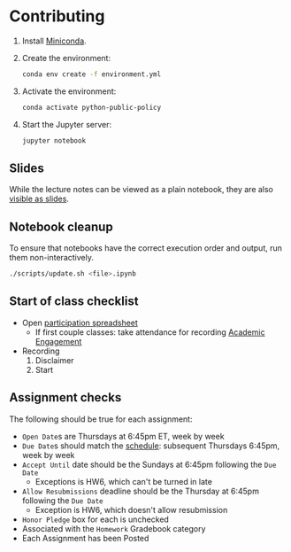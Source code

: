 # Contributing

1. Install [Miniconda](https://docs.conda.io/en/latest/miniconda.html).
1. Create the environment:

   ```sh
   conda env create -f environment.yml
   ```

1. Activate the environment:

   ```sh
   conda activate python-public-policy
   ```

1. Start the Jupyter server:

   ```sh
   jupyter notebook
   ```

## Slides

While the lecture notes can be viewed as a plain notebook, they are also [visible as slides](https://rise.readthedocs.io/en/stable/usage.html#running-a-slideshow).

## Notebook cleanup

To ensure that notebooks have the correct execution order and output, run them non-interactively.

```sh
./scripts/update.sh <file>.ipynb
```

## Start of class checklist

- Open [participation spreadsheet](https://docs.google.com/spreadsheets/d/19y3cXYYC-3KLGn6ay0GJ6Bt_LN_AXdxdhf4b3qPnUjE/edit#gid=773327)
  - If first couple classes: take attendance for recording [Academic Engagement](https://www.nyu.edu/students/student-information-and-resources/registration-records-and-graduation/albert-help/training/faculty/academic-engagement.html)
- Recording
  1. Disclaimer
  1. Start

## Assignment checks

The following should be true for each assignment:

- `Open Date`s are Thursdays at 6:45pm ET, week by week
- `Due Date`s should match the [schedule](syllabus.md#schedule): subsequent Thursdays 6:45pm, week by week
- `Accept Until` date should be the Sundays at 6:45pm following the `Due Date`
  - Exceptions is HW6, which can't be turned in late
- `Allow Resubmissions` deadline should be the Thursday at 6:45pm following the `Due Date`
  - Exception is HW6, which doesn't allow resubmission
- `Honor Pledge` box for each is unchecked
- Associated with the `Homework` Gradebook category
- Each Assignment has been Posted
